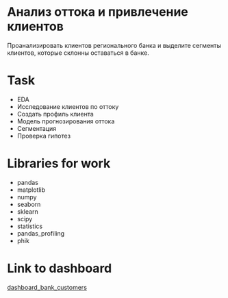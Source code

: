 # Анализ оттока и привлечение клиентов

Проанализировать клиентов регионального банка и выделите сегменты клиентов, которые склонны оставаться в банке.

# Task
- EDA
- Исследование клиентов по оттоку
- Создать профиль клиента
- Модель прогнозирования оттока
- Сегментация
- Проверка гипотез
  
# Libraries for work
- pandas
- matplotlib
- numpy
- seaborn
- sklearn
- scipy
- statistics
- pandas_profiling
- phik

# Link to dashboard
[dashboard_bank_customers](https://public.tableau.com/app/profile/igor.suchkov/viz/Analysis_of_churn_in_the_bank_suchkov/____?publish=yes)
